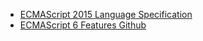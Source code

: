 * [ECMAScript 2015 Language Specification](http://www.ecma-international.org/ecma-262/6.0/)
* [ECMAScript 6 Features Github](https://github.com/lukehoban/es6features#readme)


